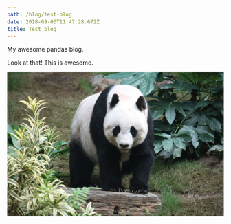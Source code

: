 ```yaml
---
path: /blog/test-blog
date: 2018-09-06T11:47:28.672Z
title: Test blog
---
```

My awesome pandas blog.

Look at that! This is awesome.

![](/assets/1200px-grosser_panda.jpg)
